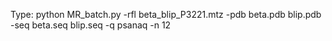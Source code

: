 Type: python MR_batch.py -rfl beta_blip_P3221.mtz -pdb beta.pdb blip.pdb -seq beta.seq blip.seq -q psanaq -n 12
